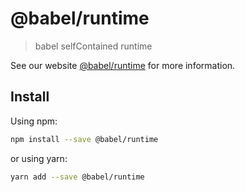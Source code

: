 # @babel/runtime

> babel selfContained runtime

See our website [@babel/runtime](https://babeljs.io/docs/en/next/babel-runtime.html) for more information.

## Install

Using npm:

```sh
npm install --save @babel/runtime
```

or using yarn:

```sh
yarn add --save @babel/runtime
```
